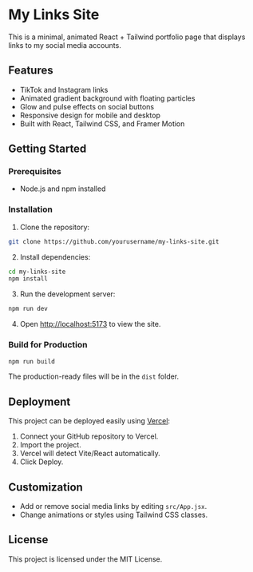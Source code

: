 # My Links Site

This is a minimal, animated React + Tailwind portfolio page that displays links to my social media accounts.

## Features

* TikTok and Instagram links
* Animated gradient background with floating particles
* Glow and pulse effects on social buttons
* Responsive design for mobile and desktop
* Built with React, Tailwind CSS, and Framer Motion

## Getting Started

### Prerequisites

* Node.js and npm installed

### Installation

1. Clone the repository:

```bash
git clone https://github.com/yourusername/my-links-site.git
```

2. Install dependencies:

```bash
cd my-links-site
npm install
```

3. Run the development server:

```bash
npm run dev
```

4. Open [http://localhost:5173](http://localhost:5173) to view the site.

### Build for Production

```bash
npm run build
```

The production-ready files will be in the `dist` folder.

## Deployment

This project can be deployed easily using [Vercel](https://vercel.com/):

1. Connect your GitHub repository to Vercel.
2. Import the project.
3. Vercel will detect Vite/React automatically.
4. Click Deploy.

## Customization

* Add or remove social media links by editing `src/App.jsx`.
* Change animations or styles using Tailwind CSS classes.

## License

This project is licensed under the MIT License.
